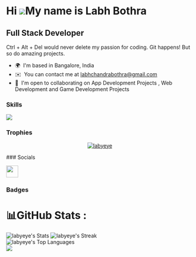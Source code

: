 Hi ![](https://user-images.githubusercontent.com/18350557/176309783-0785949b-9127-417c-8b55-ab5a4333674e.gif)My name is Labh Bothra
================================================================================================================================

Full Stack Developer
---------------------------------------------

Ctrl + Alt + Del would never delete my passion for coding. Git happens! But so do amazing projects.

* 🌍  I'm based in Bangalore, India
* ✉️  You can contact me at [labhchandrabothra@gmail.com](mailto:labhchandrabothra@gmail.com)
* 🤝  I'm open to collaborating on App Development Projects , Web Development and Game Development Projects



### Skills


<p align="left">
  <a href="https://skillicons.dev">
    <img src="https://skillicons.dev/icons?i=bootstrap,c,css,express,firebase,git,github,html,java,js,mongodb,mysql,nodejs,npm,react" />
  </a>
</p>

### Trophies
<p align="center">
<p align="center"> 
  <a href="https://github.com/ryo-ma/github-profile-trophy">
    <img src="https://github-profile-trophy.vercel.app/?username=labyeye&theme=juicyfresh" alt="labyeye" />
  </a> 
</p>
</p>
### Socials

<p align="left"> <a href="https://www.linkedin.com/in/labh-bothra-a031b9191/" target="_blank" rel="noreferrer"> <picture> <source media="(prefers-color-scheme: dark)" srcset="https://raw.githubusercontent.com/danielcranney/readme-generator/main/public/icons/socials/linkedin-dark.svg" /> <source media="(prefers-color-scheme: light)" srcset="https://raw.githubusercontent.com/danielcranney/readme-generator/main/public/icons/socials/linkedin.svg" /> <img src="https://raw.githubusercontent.com/danielcranney/readme-generator/main/public/icons/socials/linkedin.svg" width="32" height="32" /> </picture> </a></p>

### Badges

# 📊GitHub Stats :
![labyeye's Stats](https://github-readme-stats.vercel.app/api?username=labyeye&theme=vision-friendly-dark&show_icons=true&hide_border=false&count_private=true)
![labyeye's Streak](https://github-readme-streak-stats.herokuapp.com/?user=labyeye&theme=vision-friendly-dark&hide_border=false)</br>
![labyeye's Top Languages](https://github-readme-stats.vercel.app/api/top-langs/?username=labyeye&theme=vision-friendly-dark&show_icons=true&hide_border=false&layout=compact)</br>
[![](https://visitcount.itsvg.in/api?id=labyeye&icon=0&color=0)](https://visitcount.itsvg.in)
